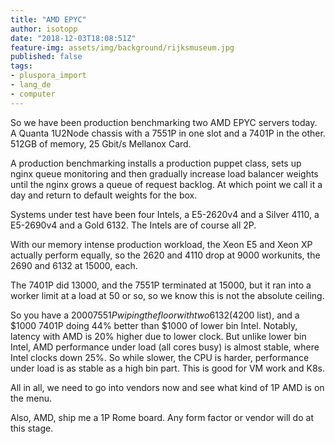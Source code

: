 ```yaml
---
title: "AMD EPYC"
author: isotopp
date: "2018-12-03T18:08:51Z"
feature-img: assets/img/background/rijksmuseum.jpg
published: false
tags:
- pluspora_import
- lang_de
- computer
---
```


So we have been production benchmarking two AMD EPYC servers today.
A Quanta 1U2Node chassis with a 7551P in one slot and a 7401P in the other.
512GB of memory, 25 Gbit/s Mellanox Card.

A production benchmarking installs a production puppet class, sets up nginx queue monitoring and then gradually increase load balancer weights until the nginx grows a queue of request backlog.
At which point we call it a day and return to default weights for the box.

Systems under test have been four Intels, a E5-2620v4 and a Silver 4110, a E5-2690v4 and a Gold 6132.
The Intels are of course all 2P.

With our memory intense production workload, the Xeon E5 and Xeon XP actually perform equally, so the 2620 and 4110 drop at 9000 workunits, the 2690 and 6132 at 15000, each.

The 7401P did 13000, and the 7551P terminated at 15000, but it ran into a worker limit at a load at 50 or so, so we know this is not the absolute ceiling.

So you have a $2000 7551P wiping the floor with two 6132 ($4200 list), and a $1000 7401P doing 44% better than $1000 of lower bin Intel.
Notably, latency with AMD is 20% higher due to lower clock.
But unlike lower bin Intel, AMD performance under load (all cores busy) is almost stable, where Intel clocks down 25%.
So while slower, the CPU is harder, performance under load is as stable as a high bin part.
This is good for VM work and K8s.

All in all, we need to go into vendors now and see what kind of 1P AMD is on the menu.

Also, AMD, ship me a 1P Rome board.
Any form factor or vendor will do at this stage.
